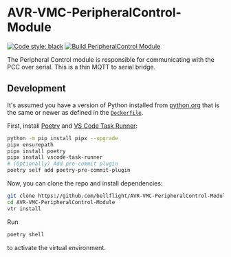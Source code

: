 # AVR-VMC-PeripheralControl-Module

[![Code style: black](https://img.shields.io/badge/code%20style-black-000000.svg)](https://github.com/psf/black)
[![Build PeripheralControl Module](https://github.com/bellflight/AVR-VMC-PeripheralControl-Module/actions/workflows/build.yml/badge.svg)](https://github.com/bellflight/AVR-VMC-PeripheralControl-Module/actions/workflows/build.yml)

The Peripheral Control module is responsible for communicating with the PCC over
serial. This is a thin MQTT to serial bridge.

## Development

It's assumed you have a version of Python installed from
[python.org](https://python.org) that is the same or newer as
defined in the [`Dockerfile`](Dockerfile).

First, install [Poetry](https://python-poetry.org/) and
[VS Code Task Runner](https://pypi.org/project/vscode-task-runner/):

```bash
python -m pip install pipx --upgrade
pipx ensurepath
pipx install poetry
pipx install vscode-task-runner
# (Optionally) Add pre-commit plugin
poetry self add poetry-pre-commit-plugin
```

Now, you can clone the repo and install dependencies:

```bash
git clone https://github.com/bellflight/AVR-VMC-PeripheralControl-Module
cd AVR-VMC-PeripheralControl-Module
vtr install
```

Run

```bash
poetry shell
```

to activate the virtual environment.

